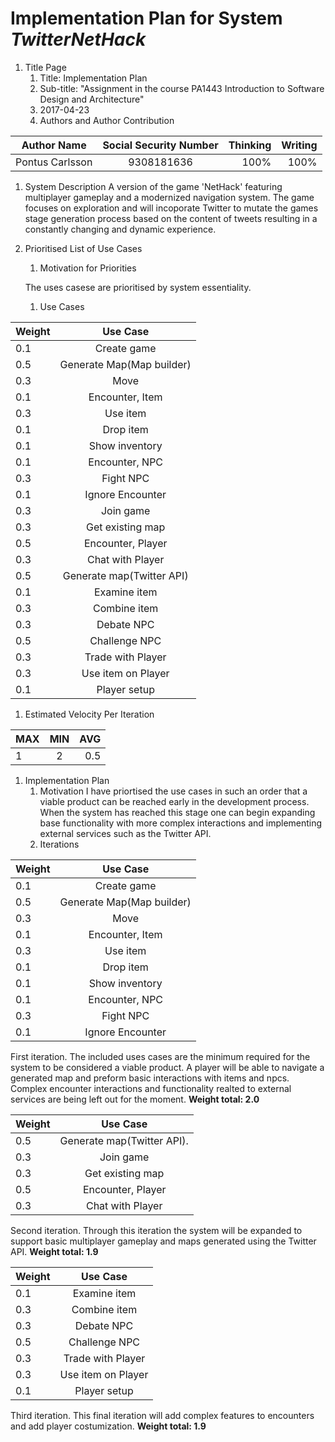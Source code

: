 # Implementation Plan for System _TwitterNetHack_
1. Title Page
    1. Title: Implementation Plan
    1. Sub-title: "Assignment in the course PA1443 Introduction to Software Design and Architecture"
    1. 2017-04-23
    1. Authors and Author Contribution

| Author Name   | Social Security Number| Thinking  |Writing  |
| ------------- |:-------------:| -----:|-----:|
| Pontus Carlsson  | 9308181636 | 100% |100% |

1. System Description
A version of the game 'NetHack' featuring multiplayer gameplay and a modernized navigation system. The game focuses on exploration and will incoporate Twitter to mutate the games stage generation process based on the content of tweets resulting in a constantly changing and  dynamic experience.
1. Prioritised List of Use Cases
    1. Motivation for Priorities
    
    The uses casese are prioritised by system essentiality. 
    
    1. Use Cases
    
| Weight | Use Case |
| --- |:------------:|
| 0.1 | Create game |
| 0.5 | Generate Map(Map builder) |
| 0.3 | Move |
| 0.1 | Encounter, Item |
| 0.3 | Use item |
| 0.1 | Drop item |
| 0.1 | Show inventory |
| 0.1 | Encounter, NPC |
| 0.3 | Fight NPC |
| 0.1 | Ignore Encounter | <!--END OF FIRST ITTERATION.-->
| 0.3 | Join game |
| 0.3 | Get existing map|
| 0.5 | Encounter, Player |
| 0.3 | Chat with Player | <!--END OF SECOND ITTERATION.-->
| 0.5 | Generate map(Twitter API) | <!--END OF THIRD ITTERATION.-->
| 0.1 | Examine item |
| 0.3 | Combine item |
| 0.3 | Debate NPC |
| 0.5 | Challenge NPC|
| 0.3 | Trade with Player |
| 0.3 | Use item on Player |
| 0.1 | Player setup | <!--END OF FOURTH ITTERATION.-->
1. Estimated Velocity Per Iteration

| MAX | MIN | AVG |
| --- |:----:|----:|
| 1 | 2 | 0.5 |

1. Implementation Plan
    1. Motivation
    I have priortised the use cases in such an order that a viable product can be reached early in the development process. When the system has reached this stage one can begin expanding base functionality with more complex interactions and implementing external services such as the Twitter API.
    1. Iterations

| Weight | Use Case |
| --- |:------------:|
| 0.1 | Create game |
| 0.5 | Generate Map(Map builder) |
| 0.3 | Move |
| 0.1 | Encounter, Item |
| 0.3 | Use item |
| 0.1 | Drop item |
| 0.1 | Show inventory |
| 0.1 | Encounter, NPC |
| 0.3 | Fight NPC |
| 0.1 | Ignore Encounter |

First iteration. The included uses cases are the minimum required for the system to be considered a viable product. A player will be able to navigate a generated map and preform basic interactions with items and npcs. Complex encounter interactions and functionality realted to external services are being left out for the moment. __Weight total: 2.0__

| Weight | Use Case |
| --- |:------------:|
| 0.5 | Generate map(Twitter API). |
| 0.3 | Join game |
| 0.3 | Get existing map|
| 0.5 | Encounter, Player |
| 0.3 | Chat with Player |

Second iteration. Through this iteration the system will be expanded to support basic multiplayer gameplay and maps generated using the Twitter API. __Weight total: 1.9__

| Weight | Use Case |
| --- |:------------:|
| 0.1 | Examine item |
| 0.3 | Combine item |
| 0.3 | Debate NPC |
| 0.5 | Challenge NPC|
| 0.3 | Trade with Player |
| 0.3 | Use item on Player |
| 0.1 | Player setup |

Third iteration. This final iteration will add complex features to encounters and add player costumization. __Weight total: 1.9__

